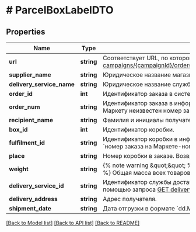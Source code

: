 # # ParcelBoxLabelDTO

## Properties

Name | Type | Description | Notes
------------ | ------------- | ------------- | -------------
**url** | **string** | Соответствует URL, по которому выполняется запрос [GET campaigns/{campaignId}/orders/{orderId}/delivery/shipments/{shipmentId}/boxes/{boxId}/label](../../reference/orders/generateOrderLabel.md). |
**supplier_name** | **string** | Юридическое название магазина. |
**delivery_service_name** | **string** | Юридическое название службы доставки. |
**order_id** | **int** | Идентификатор заказа в системе Маркета. |
**order_num** | **string** | Идентификатор заказа в информационной системе магазина.  Совпадает с &#x60;orderId&#x60;, если Маркету неизвестен номер заказа в системе магазина. |
**recipient_name** | **string** | Фамилия и инициалы получателя заказа. |
**box_id** | **int** | Идентификатор коробки. |
**fulfilment_id** | **string** | Идентификатор коробки в информационной системе магазина.  Возвращается в формате: &#x60;номер заказа на Маркете-номер коробки&#x60;. Например, &#x60;7206821‑1&#x60;, &#x60;7206821‑2&#x60; и т. д. |
**place** | **string** | Номер коробки в заказе. Возвращается в формате: &#x60;номер места/общее количество мест&#x60;. |
**weight** | **string** | {% note warning \&quot;\&quot; %}  Этот параметр устарел. Не используйте его.  {% endnote %}  Общая масса всех товаров в заказе. Возвращается в формате: &#x60;weight кг&#x60;. |
**delivery_service_id** | **string** | Идентификатор службы доставки. Информацию о службе доставки можно получить с помощью запроса [GET delivery/services](../../reference/orders/getDeliveryServices.md). |
**delivery_address** | **string** | Адрес получателя. | [optional]
**shipment_date** | **string** | Дата отгрузки в формате &#x60;dd.MM.yyyy&#x60;. | [optional]

[[Back to Model list]](../../README.md#models) [[Back to API list]](../../README.md#endpoints) [[Back to README]](../../README.md)
